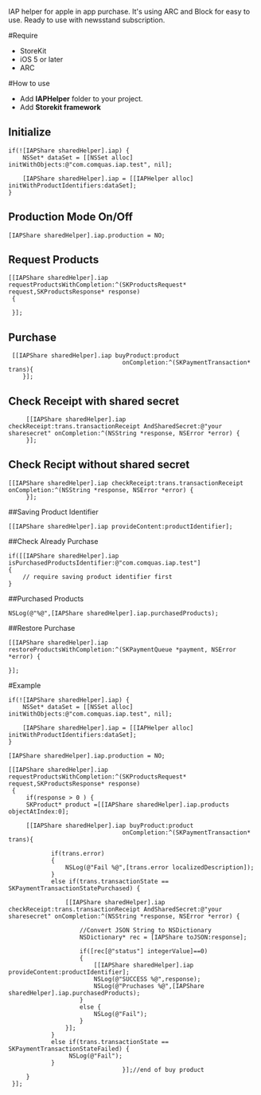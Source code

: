 IAP helper for apple in app purchase. It's using ARC and Block for easy to use. Ready to use with newsstand subscription.

#Require

* StoreKit
* iOS 5 or later
* ARC

#How to use

* Add **IAPHelper** folder to your project.
* Add **Storekit framework**

## Initialize

	if(![IAPShare sharedHelper].iap) {
        NSSet* dataSet = [[NSSet alloc] initWithObjects:@"com.comquas.iap.test", nil];
        
        [IAPShare sharedHelper].iap = [[IAPHelper alloc] initWithProductIdentifiers:dataSet];
    }
    
## Production Mode On/Off

	[IAPShare sharedHelper].iap.production = NO;
	
## Request Products

	[[IAPShare sharedHelper].iap requestProductsWithCompletion:^(SKProductsRequest* request,SKProductsResponse* response)
     {
     
     }];
	
## Purchase

	 [[IAPShare sharedHelper].iap buyProduct:product
                                    onCompletion:^(SKPaymentTransaction* trans){
		}];
		
## Check Receipt with shared secret 

		 [[IAPShare sharedHelper].iap checkReceipt:trans.transactionReceipt AndSharedSecret:@"your sharesecret" onCompletion:^(NSString *response, NSError *error) {
		 }];
		 
## Check Recipt without shared secret
	
	[[IAPShare sharedHelper].iap checkReceipt:trans.transactionReceipt onCompletion:^(NSString *response, NSError *error) {
		 }];
		
##Saving Product Identifier

	[[IAPShare sharedHelper].iap provideContent:productIdentifier];
	
##Check Already Purchase

	if([[IAPShare sharedHelper].iap isPurchasedProductsIdentifier:@"com.comquas.iap.test"]
	{
		// require saving product identifier first
	}	
                            
##Purchased Products

	NSLog(@"%@",[IAPShare sharedHelper].iap.purchasedProducts);
	
##Restore Purchase

	[[IAPShare sharedHelper].iap restoreProductsWithCompletion:^(SKPaymentQueue *payment, NSError *error) {
                        
	}];
                            
#Example

	if(![IAPShare sharedHelper].iap) {
        NSSet* dataSet = [[NSSet alloc] initWithObjects:@"com.comquas.iap.test", nil];
        
        [IAPShare sharedHelper].iap = [[IAPHelper alloc] initWithProductIdentifiers:dataSet];
    }
    
	[IAPShare sharedHelper].iap.production = NO;
	    
    [[IAPShare sharedHelper].iap requestProductsWithCompletion:^(SKProductsRequest* request,SKProductsResponse* response)
     {
         if(response > 0 ) {
         SKProduct* product =[[IAPShare sharedHelper].iap.products objectAtIndex:0];
         
         [[IAPShare sharedHelper].iap buyProduct:product
                                    onCompletion:^(SKPaymentTransaction* trans){
                         
                if(trans.error)
                {
                    NSLog(@"Fail %@",[trans.error localizedDescription]);
                }
                else if(trans.transactionState == SKPaymentTransactionStatePurchased) {

                    [[IAPShare sharedHelper].iap checkReceipt:trans.transactionReceipt AndSharedSecret:@"your sharesecret" onCompletion:^(NSString *response, NSError *error) {

                        //Convert JSON String to NSDictionary
                        NSDictionary* rec = [IAPShare toJSON:response];
                        
                        if([rec[@"status"] integerValue]==0)
                        {
	                        [[IAPShare sharedHelper].iap provideContent:productIdentifier];
                            NSLog(@"SUCCESS %@",response);
                            NSLog(@"Pruchases %@",[IAPShare sharedHelper].iap.purchasedProducts);
                        }
                        else {
                            NSLog(@"Fail");
                        }
                    }];
                }
                else if(trans.transactionState == SKPaymentTransactionStateFailed) {
                     NSLog(@"Fail");
                }
                                    }];//end of buy product
         }
     }];
